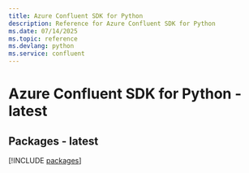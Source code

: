 ```yaml
---
title: Azure Confluent SDK for Python
description: Reference for Azure Confluent SDK for Python
ms.date: 07/14/2025
ms.topic: reference
ms.devlang: python
ms.service: confluent
---
```

# Azure Confluent SDK for Python - latest
## Packages - latest
[!INCLUDE [packages](confluent-index.md)]
